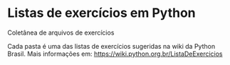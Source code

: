 # Listas de exercícios em Python
Coletânea de arquivos de exercícios

Cada pasta é uma das listas de exercícios sugeridas na wiki da Python Brasil.
Mais informações em: https://wiki.python.org.br/ListaDeExercicios

